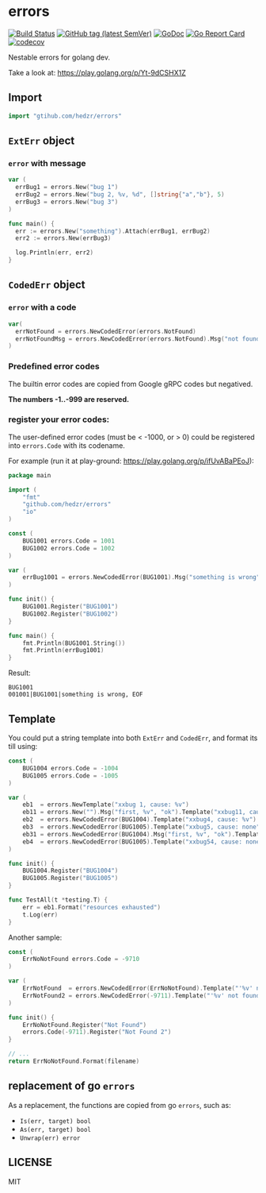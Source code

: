 # errors

[![Build Status](https://travis-ci.org/hedzr/errors.svg?branch=master)](https://travis-ci.org/hedzr/errors)
[![GitHub tag (latest SemVer)](https://img.shields.io/github/tag/hedzr/errors.svg?label=release)](https://github.com/hedzr/errors/releases)
[![GoDoc](https://img.shields.io/badge/godoc-reference-blue.svg?style=flat)](https://godoc.org/github.com/hedzr/errors) 
[![Go Report Card](https://goreportcard.com/badge/github.com/hedzr/errors)](https://goreportcard.com/report/github.com/hedzr/errors)
[![codecov](https://codecov.io/gh/hedzr/errors/branch/master/graph/badge.svg)](https://codecov.io/gh/hedzr/errors)


Nestable errors for golang dev.

Take a look at: <https://play.golang.org/p/Yt-9dCSHX1Z>

## Import

```go
import "gtihub.com/hedzr/errors"
```

## `ExtErr` object

### `error` with message

```go
var (
  errBug1 = errors.New("bug 1")
  errBug2 = errors.New("bug 2, %v, %d", []string{"a","b"}, 5)
  errBug3 = errors.New("bug 3")
)

func main() {
  err := errors.New("something").Attach(errBug1, errBug2)
  err2 := errors.New(errBug3)

  log.Println(err, err2)
}
```

## `CodedErr` object

### `error` with a code

```go
var(
  errNotFound = errors.NewCodedError(errors.NotFound)
  errNotFoundMsg = errors.NewCodedError(errors.NotFound).Msg("not found")
)
```

### Predefined error codes

The builtin error codes are copied from Google gRPC codes but negatived.

**The numbers -1..-999 are reserved.**


### register your error codes:

The user-defined error codes (must be < -1000, or > 0) could be registered into `errors.Code` with its codename.

For example (run it at play-ground: https://play.golang.org/p/ifUvABaPEoJ):

```go
package main

import (
	"fmt"
	"github.com/hedzr/errors"
	"io"
)

const (
	BUG1001 errors.Code = 1001
	BUG1002 errors.Code = 1002
)

var (
	errBug1001 = errors.NewCodedError(BUG1001).Msg("something is wrong").Attach(io.EOF)
)

func init() {
	BUG1001.Register("BUG1001")
	BUG1002.Register("BUG1002")
}

func main() {
	fmt.Println(BUG1001.String())
	fmt.Println(errBug1001)
}
```

Result:

```
BUG1001
001001|BUG1001|something is wrong, EOF
```

## Template

You could put a string template into both `ExtErr` and `CodedErr`, and format its till using:

```go
const (
	BUG1004 errors.Code = -1004
	BUG1005 errors.Code = -1005
)

var (
	eb1  = errors.NewTemplate("xxbug 1, cause: %v")
	eb11 = errors.New("").Msg("first, %v", "ok").Template("xxbug11, cause")
	eb2  = errors.NewCodedError(BUG1004).Template("xxbug4, cause: %v")
	eb3  = errors.NewCodedError(BUG1005).Template("xxbug5, cause: none")
	eb31 = errors.NewCodedError(BUG1004).Msg("first, %v", "ok").Template("xxbug4.31, cause: %v")
	eb4  = errors.NewCodedError(BUG1005).Template("xxbug54, cause: none")
)

func init() {
	BUG1004.Register("BUG1004")
	BUG1005.Register("BUG1005")
}

func TestAll(t *testing.T) {
	err = eb1.Format("resources exhausted")
	t.Log(err)
}
```

Another sample:

```go
const (
	ErrNoNotFound errors.Code = -9710
)

var (
	ErrNotFound  = errors.NewCodedError(ErrNoNotFound).Template("'%v' not found")
	ErrNotFound2 = errors.NewCodedError(-9711).Template("'%v' not found")
)

func init() {
	ErrNoNotFound.Register("Not Found")
	errors.Code(-9711).Register("Not Found 2")
}

// ...
return ErrNoNotFound.Format(filename)
```

## replacement of go `errors`

As a replacement, the functions are copied from go `errors`, such as:

- `Is(err, target) bool`
- `As(err, target) bool`
- `Unwrap(err) error`

## LICENSE

MIT
